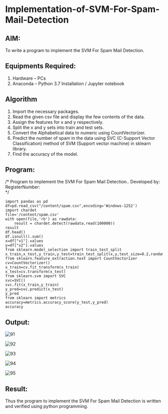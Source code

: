 # Implementation-of-SVM-For-Spam-Mail-Detection

## AIM:
To write a program to implement the SVM For Spam Mail Detection.

## Equipments Required:
1. Hardware – PCs
2. Anaconda – Python 3.7 Installation / Jupyter notebook

## Algorithm
1. Import the necessary packages.
2. Read the given csv file and display the few contents of the data.
3. Assign the features for x and y respectively.
4. Split the x and y sets into train and test sets.
5. Convert the Alphabetical data to numeric using CountVectorizer.
6. Predict the number of spam in the data using SVC (C-Support Vector Classification) method of SVM (Support vector machine) in sklearn library.
7. Find the accuracy of the model.
## Program:
/*
Program to implement the SVM For Spam Mail Detection..
Developed by: 
RegisterNumber:  
*/
```
import pandas as pd
df=pd.read_csv("/content/spam.csv",encoding='Windows-1252')
import chardet
file='/content/spam.csv'
with open(file,'rb') as rawdata:
    result = chardet.detect(rawdata.read(100000))
result
df.head()
df.isnull().sum()
x=df["v1"].values
y=df["v2"].values
from sklearn.model_selection import train_test_split
x_train,x_test,y_train,y_test=train_test_split(x,y,test_size=0.2,random_state=0)
from sklearn.feature_extraction.text import CountVectorizer 
cv=CountVectorizer()
x_train=cv.fit_transform(x_train)
x_test=cv.transform(x_test)
from sklearn.svm import SVC
svc=SVC()
svc.fit(x_train,y_train)
y_pred=svc.predict(x_test)
y_pred
from sklearn import metrics
accuracy=metrics.accuracy_score(y_test,y_pred)
accuracy
```

## Output:

![91](https://user-images.githubusercontent.com/94154854/204571463-1e453570-6872-4e28-ba6c-3d2ab8144ed1.png)

![92](https://user-images.githubusercontent.com/94154854/204571519-93e60bd7-95b5-4e2e-b79a-860482856d71.png)

![93](https://user-images.githubusercontent.com/94154854/204571551-07db2999-0654-49d5-b036-ad154cba81d1.png)

![94](https://user-images.githubusercontent.com/94154854/204571574-1ff37ed5-0216-46d5-957b-52f23dcbebc0.png)

![95](https://user-images.githubusercontent.com/94154854/204571597-1c636be8-c6d3-4957-b290-91f1104f8b47.png)


## Result:
Thus the program to implement the SVM For Spam Mail Detection is written and verified using python programming.
